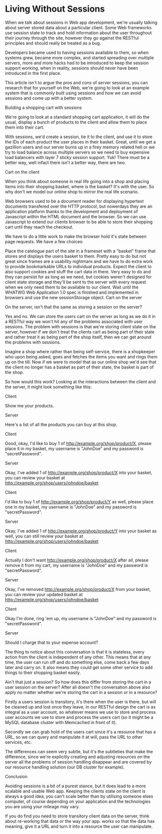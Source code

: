 # Living Without Sessions

When we talk about sessions in Web app development, we're usually talking about server stored data about a particular client. Some Web frameworks use session state to track and hold information about the user throughout their journey through the site, however they go against the RESTful principles and should really be treated as a bug.

Developers became used to having sessions available to them, so when systems grew, became more complex, and started spreading over multiple servers, more and more hacks had to be introduced to keep the session support working, when in reality, sessions should never have been introduced in the first place.

This article isn't to argue the pros and cons of server sessions, you can research that for yourself on the Web, we're going to look at an example system that is commonly built using sessions and how we can avoid sessions and come up with a better system.

Building a shopping cart with sessions

We're going to look at a standard shopping cart application, it will do the usual, display a bunch of products to the client and allow them to place them into their cart.

With sessions, we'd create a session, tie it to the client, and use it to store the IDs of each product the user places in their basket. Great, until we get a gazillion users and our server burns up in a firey memory related hell or we try to load balance across multiple servers so we need to buy expensive load balancers with layer 7 sticky session support. Yuk! There must be a better way, well infact there isn't a better way, there are two.

Cart on the client

When you think about someone in real life going into a shop and placing items into their shopping basket, where is the basket? It's with the user. So why don't we model our online shop to mirror the real life scenario.

Web browsers used to be a document reader for displaying hypertext documents transfered over the HTTP protocol, but nowerdays they are an application platform thanks to the development and deployment of Javascript within the HTML document and the browser. So we can use Javascript to extend our clients browser to be able to store their shopping cart until they reach the checkout.

We have to do a little work to make the browser hold it's state between page requests. We have a few choices:

Place the catelogue part of the site in a frameset with a "basket" frame that stores and displays the users basket to them. Pretty easy to do but not great since frames are a usability nightmare and we have to do extra work to provide bookmarkable URLs to individual products.
Expect the client to also support cookies and stuff the cart data in there. Very easy to do and they can persist for as long as we need, but cookies weren't designed for client state storage and they'll be sent to the server with every request when we only need them to be available to our client.
Wait until the WHATWG Web Application 1.0 spec is finished and implemented in browsers and use the new sessionStorage object.
Cart on the server

On the server, isn't that the same as storing a session on the server?

Yes and no. We can store the users cart on the server as long as we do it in a RESTful way we won't hit any of the problems associated with user sessions. The problem with sessions is that we're storing client state on the server, however if we don't treat the clients cart as being part of their state and rather treat it as being part of the shop itself, then we can get around the problems with sessions.

Imagine a shop where rather than being self-service, there is a shopkeeper who upon being asked, goes and fetches the items you want and rings them up on the till. Now if we were to model that as our online shop we'd see that the client no longer has a basket as part of their state, the basket is part of the shop.

So how would this work? Looking at the interactions between the client and the server, it might look something like this:

Client

Show me your products.

Server

Here's a list of all the products you can buy at this shop.

Client

Good, okay, I'd like to buy 1 of http://example.org/shop/product/X, please place it in my basket, my username is "JohnDoe" and my password is "secretPassword".

Server

Okay, I've added 1 of http://example.org/shop/product/X into your basket, you can review your basket at http://example.org/shop/users/johndoe/basket

Client

I'd like to buy 1 of http://example.org/shop/product/Y as well, please place one in my basket, my username is "JohnDoe" and my password is "secretPassword".

Server

Okay, I've added 1 of http://example.org/shop/product/Y into your basket as well, you can still review your basket at http://example.org/shop/users/johndoe/basket

Client

Actually I don't want http://example.org/shop/product/X after all, please remove it from my cart, my username is "JohnDoe" and my password is "secretPassword".

Server

Okay, I've removed http://example.org/shop/product/X from your basket, you can review your updated basket at http://example.org/shop/users/johndoe/basket

Client

Okay I'm done, ring 'em up, my username is "JohnDoe" and my password is "secretPassword".

Server

Should I charge that to your expense account?

The thing to notice about this conversation is that it is stateless, every action from the client is independent of any other. This means that at any time, the user can run off and do something else, come back a few days later and carry on. It also means they could get some other service to add things to their shopping basket easily.

Ain't that just a session?
So how does this differ from storing the cart in a user session on the server? After all doesn't the conversation above also apply no matter whether we're storing the cart in a session or in a resource?

Firstly a users session is transitory, it's there when the user is there, but will be cleaned up and lost once they leave, in our RESTful design the cart is as integral as a user account, so whatever means we use to store and process user accounts we use to store and process the users cart (so it might be a MySQL database cluster with Memcached in front of it).

Secondly we can grab hold of the users cart since it's a resource that has a URL, so we can query and manipulate it at will, pass the URL to other services, etc.

The differences can seem very subtle, but it's the subtleties that make the difference, since we're explicitly creating and adjusting resources on the server all the problems of session handling disappear and are covered by our resource handling solution (our DB cluster for example).

Conclusion

Avoiding sessions is a bit of a purest stance, but it does lead to a more scalable and usable Web app. Keeping the clients state on the client is always a good idea, you can't scale better than by utilising someone elses computer, of course depending on your application and the technologies you are using your mileage may vary.

If you do find you need to store transitory client data on the server, think about re-working that data or the way your app. works so that the data has meaning, give it a URL and turn it into a resource the user can manipulate.